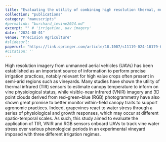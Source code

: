 ```yaml
---
title: "Evaluating the utility of combining high resolution thermal, multispectral and 3D imagery from unmanned aerial vehicles to monitor water stress in vineyards"
collection: "publications"
category: "manuscripts"
#permalink: "burchard_levine2024.md"
excerpt: "" # 'irrigation, uav imagery'
date: "2024-08-01"
venue: "Precision Agriculture"
#slidesurl: 
paperurl: "https://link.springer.com/article/10.1007/s11119-024-10179-0"
#citation: ''
---
```


High resolution imagery from unmanned aerial vehicles (UAVs) has been established as an important source of information to perform precise irrigation practices, notably relevant for high value crops often present in semi-arid regions such as vineyards. Many studies have shown the utility of thermal infrared (TIR) sensors to estimate canopy temperature to inform on vine physiological status, while visible-near infrared (VNIR) imagery and 3D point clouds derived from red–green–blue (RGB) photogrammetry have also shown great promise to better monitor within-field canopy traits to support agronomic practices. Indeed, grapevines react to water stress through a series of physiological and growth responses, which may occur at different spatio-temporal scales. As such, this study aimed to evaluate the application of TIR, VNIR and RGB sensors onboard UAVs to track vine water stress over various phenological periods in an experimental vineyard imposed with three different irrigation regimes.